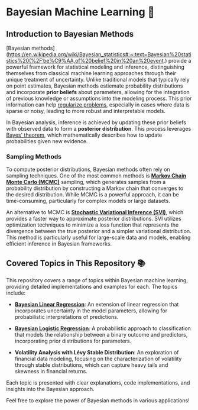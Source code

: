 # Bayesian Machine Learning 🧠

## Introduction to Bayesian Methods

[Bayesian methods](https://en.wikipedia.org/wiki/Bayesian_statistics#:~:text=Bayesian%20statistics%20(%2Fˈbe%C9%AA,of%20belief%20in%20an%20event.) provide a powerful framework for statistical modeling and inference, distinguishing themselves from classical machine learning approaches through their unique treatment of uncertainty. Unlike traditional models that typically rely on point estimates, Bayesian methods estiemate probability distributions and incorporate **prior beliefs** about parameters, allowing for the integration of previous knowledge or assumptions into the modeling process. This prior information can help [regularize problems](https://en.wikipedia.org/wiki/Regularization_(mathematics)), especially in cases where data is sparse or noisy, leading to more robust and interpretable models.

In Bayesian analysis, inference is achieved by updating these prior beliefs with observed data to form a **posterior distribution**. This process leverages [Bayes' theorem](https://en.wikipedia.org/wiki/Bayes%27_theorem), which mathematically describes how to update probabilities given new evidence.

### Sampling Methods

To compute posterior distributions, Bayesian methods often rely on sampling techniques. One of the most common methods is [**Markov Chain Monte Carlo (MCMC)**](https://en.wikipedia.org/wiki/Markov_chain_Monte_Carlo) sampling, which generates samples from a probability distribution by constructing a Markov chain that converges to the desired distribution. While MCMC is a powerful approach, it can be time-consuming, particularly for complex models or large datasets.

An alternative to MCMC is [**Stochastic Variational Inference (SVI)**](https://en.wikipedia.org/wiki/Variational_Bayesian_methods), which provides a faster way to approximate posterior distributions. SVI utilizes optimization techniques to minimize a loss function that represents the divergence between the true posterior and a simpler variational distribution. This method is particularly useful for large-scale data and models, enabling efficient inference in Bayesian frameworks.

## Covered Topics in This Repository 📚

This repository covers a range of topics within Bayesian machine learning, providing detailed implementations and examples for each. The topics include:

- [**Bayesian Linear Regression**](./Bayesian%20Linear%20Regression): An extension of linear regression that incorporates uncertainty in the model parameters, allowing for probabilistic interpretations of predictions.
  
- [**Bayesian Logistic Regression**](./Bayesian%20Logistic%20Regression*): A probabilistic approach to classification that models the relationship between a binary outcome and predictors, incorporating prior distributions for parameters.
  
- **Volatility Analysis with Lévy Stable Distribution**: An exploration of financial data modeling, focusing on the characterization of volatility through stable distributions, which can capture heavy tails and skewness in financial returns.

Each topic is presented with clear explanations, code implementations, and insights into the Bayesian approach.  

Feel free to explore the power of Bayesian methods in various applications!
